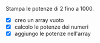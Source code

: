 Stampa le potenze di 2 fino a 1000.

- [x] creo un array vuoto
- [x] calcolo le potenze dei numeri
- [x] aggiungo le potenze nell'array
